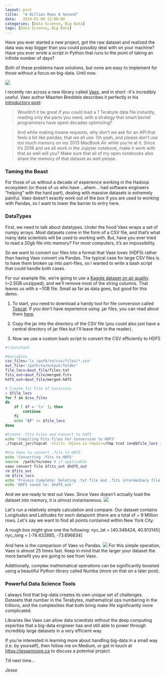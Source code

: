 ```yaml
---
layout: post
title:  "A Billion Rows A Second"
date:   2019-01-09 12:00:00
categories: [Data Science, Big Data]
tags: [Data Science, Big Data]
---
```


Have you ever started a new project, got the raw dataset and realized the data was way bigger than you could possibly deal with on your machine? Have you ever wrote a script in Python that runs to the point of taking an infinite number of days?

Both of these problems have solutions, but none are easy to implement for those without a focus on big-data. Until now.

![
](https://images.unsplash.com/photo-1515348152804-f0a800ce7f7b?ixlib=rb-1.2.1&ixid=eyJhcHBfaWQiOjEyMDd9&auto=format&fit=crop&w=1350&q=80)

I recently ran across a new library called [Vaex](https://github.com/vaexio/vaex/blob/master/docs/source/index.ipynb), and in short -it's incredibly useful. Vaex author Maarten Breddels describes it perfectly in his [introductory post](https://towardsdatascience.com/vaex-out-of-core-dataframes-for-python-and-fast-visualization-12c102db044a):

>Wouldn’t it be great if you could load a 1 Terabyte data file instantly, reading only the parts you need, with a strategy that smart kernel programmers have spent decades optimizing?

> And while making insane requests, why don’t we ask for an API that feels a bit like pandas, that we all use. Oh yeah, and please don’t use too much memory on my 2013 MacBook Air while you’re at it. Since it’s 2018 and we all work in the Jupyter notebook, make it work with that as well will you? Make sure that all of my open notebooks also share the memory of that dataset as well please.

### Taming the Beast
For those of us without a decade of experience working in the Hadoop ecosystem (or those of us who have …ahem… had software engineers “helping” with the hard part), dealing with massive datasets is extremely painful. Vaex doesn’t exactly work out of the box if you are used to working with Pandas, so I want to lower the barrier to entry here.

### DataTypes
First, we need to talk about datatypes. Under the hood Vaex wraps a set of numpy arrays. Most datasets come in the form of a CSV file, and that’s what many data scientists will be used to working with. But, have you ever tried to read a 20gb file into memory? For most computers, it’s an impossibility.

So we want to convert our files into a format that Vaex loves (HDF5) rather than having Vaex convert via Pandas. The typical case for large CSV files is to have them broken up into part-files, so I wanted to write a bash script that could handle both cases.

For our example file, we’re going to use a [Kaggle dataset on air quality](https://www.kaggle.com/epa/hazardous-air-pollutants) (~2.5GB unzipped), and we’ll remove most of the string columns. That leaves us with a ~1GB file. Small as far as data goes, but good for this demo.


 1. To start, you need to download a handy tool for file conversion called [Topcat](http://www.star.bris.ac.uk/~mbt/topcat/#standalone). If you don't have experience using .jar files, you can read about them [here](https://en.wikipedia.org/wiki/JAR_(file_format)).

 2. Copy the jar into the directory of the CSV file (you could also just have a central directory of jar files but I'll leave that to the reader).

 3. Now we use a custom bash script to convert the CSV efficiently to HDF5

```bash
#!/bin/bash

#Variables
csv_files='ls /path/to/csv/files/*.csv'
out_file='/path/to/output/folder'
file_locs=$out_file/files.txt
fits_out=$out_file/merged.fits
hdf5_out=$out_file/merged.hdf5

# Create Txt File of Locations
> $file_locs
for f in $csv_files
do
    if [ $f = 'ls' ]; then
        continue
    fi
    echo "$f" >> $file_locs
done

#Create .fits Files and Convert to hdf5
echo 'Compiling Fits Files For Conversion to HDF5'
./topcat_jar/topcat -stilts -Djava.io.tmpdir=/tmp tcat in=@$file_locs ifmt=csv out=$fits_out ofmt=colfits

#Use Vaex to convert .fits to HDF5
echo 'Converting .fits to HDF5'
source  /path/to/venv # if applicable
vaex convert file $fits_out $hdf5_out
rm $fits_out
rm $file_locs
echo 'Process Complete: Deleting .txt file and .fits intermediary file'
echo 'HDF5 saved to: $hdf5_out'
```

And we are ready to test out Vaex. Since Vaex doesn't actually load the dataset into memory, it is almost instantaneous.
![
](https://i.imgur.com/Noxlwg4.png)

Let's run a relatively simple calculation and compare. Our dataset contains Longitudes and Latitudes for each datapoint (there are a total of ~ 9 Million rows. Let's say we want to find all points contained within New York City.

A rough box might give one the following:
nyc_lat = [40.348424, 40.913145]
nyc_long = [-74.432885, -73.696834]

And here is the comparison of Vaex vs Pandas.
![
](https://i.imgur.com/M61AqH9.png)
For this simple operation, Vaex is almost 25 times fast. Keep in mind that the larger your dataset the more benefit you are going to see from Vaex.

Additionally, complex mathematical operations can be significantly boosted using a beautiful Python library called Numba (more on that on a later post).

### Powerful Data Science Tools
I always find that big-data creates its own unique set of challenges. Datasets that number in the Terabytes, mathematical ops numbering in the trillions, and the complexities that both bring make life significantly more complicated.

Libraries like Vaex can allow data scientists without the deep computing expertise that a big-data engineer has and still able to power through incredibly large datasets in a very efficient way.

If you’re interested in learning more about handling big-data in a small way (i.e. by yourself), then follow me on Medium, or get in touch at https://jessemoore.ca to discuss a potential project.

Till next time...

Jesse
